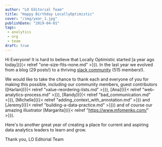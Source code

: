 ```yaml
---
author: "LO Editorial Team"
title: "Happy Birthday LocallyOptimistic"
cover: "/img/year_1.jpg"
publishDate: "2019-04-01"
tags: 
 - analytics
 - org
 - team
draft: true
---
```


Hi Everyone! It is hard to believe that Locally Optimistic started [a year ago today]({{< relref "one-size-fits-none.md" >}}). In the last year we evolved from a blog (29 posts!) to a thriving [slack community](https://www.locallyoptimistic.com/community/) (515 members!).

We would like to take the chance to thank each and everyone of you for making this possible, including our community members, guest contributors ([Harlan]({{< relref "value-reordering-lists.md" >}}), [Ana]({{< relref "web-analytics-process.md" >}}), [Randy]({{< relref "bad_communication.md" >}}), [Michelle]({{< relref "adding_context_with_annotation.md" >}}) and [Jeremy]({{< relref "building-a-data-practice.md" >}})) and of course our amazing illustrator [Margarita]({{< relref "https://www.mfomenko.com/" >}}).

Here's to another great year of creating a place for current and aspiring data analytics leaders to learn and grow.

Thank you,
LO Editorial Team